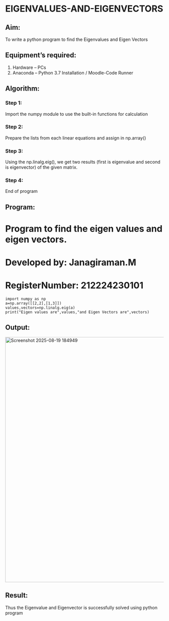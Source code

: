 # EIGENVALUES-AND-EIGENVECTORS
## Aim:
To write a python program to find the Eigenvalues and Eigen Vectors
## Equipment’s required:
1. 	Hardware – PCs
2. 	Anaconda – Python 3.7 Installation / Moodle-Code Runner
## Algorithm:
### Step 1: 
Import the numpy module to use the built-in functions for calculation
### Step 2: 
Prepare the lists from each linear equations and assign in np.array()
### Step 3: 
Using the np.linalg.eig(),  we get two results (first is eigenvalue and second is eigenvector) of the given matrix.
### Step 4: 
End of program
## Program:
# Program to find the eigen values and eigen vectors.
# Developed by: Janagiraman.M 
# RegisterNumber: 212224230101
```
import numpy as np
a=np.array([[2,2],[1,3]])
values,vectors=np.linalg.eig(a)
print("Eigen values are",values,"and Eigen Vectors are",vectors)
```
## Output:
<img width="1271" height="779" alt="Screenshot 2025-08-19 184949" src="https://github.com/user-attachments/assets/7782c20c-f939-4ddb-8ae1-e364121fec5c" />

## Result:
Thus the Eigenvalue and Eigenvector is successfully solved using python program
